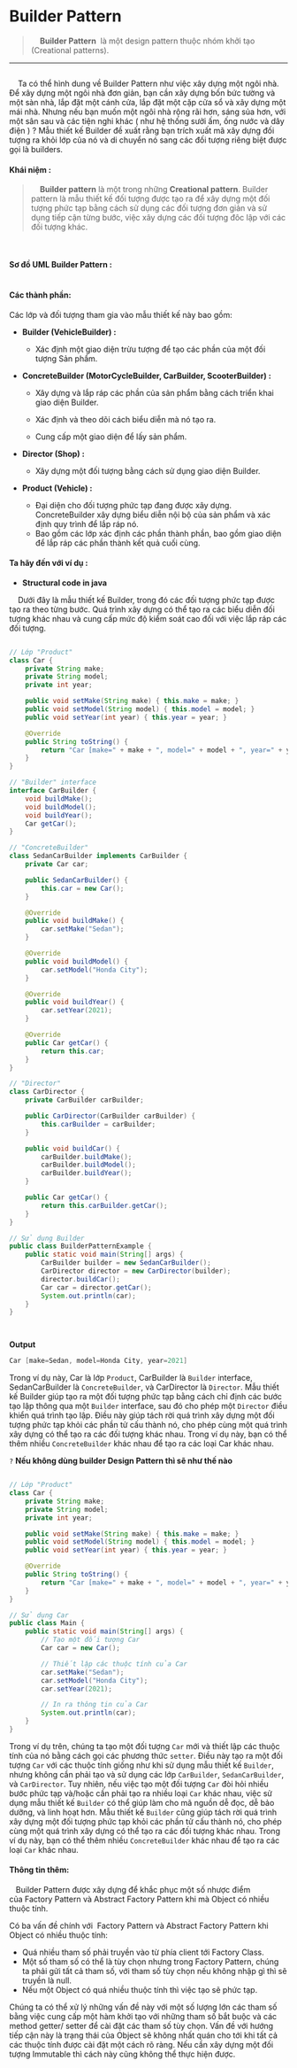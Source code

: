 # Builder Pattern

>     **Builder Pattern**  là một design pattern thuộc nhóm khởi tạo (Creational patterns).

---

<img title="Builder Pattern" src="https://ren0503.github.io/design-pattern/creational-pattern/builder/assets/intent.png" alt="" data-align="center" style="zoom:100%;">

    Ta có thể hình dung về Builder Pattern như việc xây dựng một ngôi nhà. Để xây dựng một ngôi nhà đơn giản, bạn cần xây dựng bốn bức tường và một sàn nhà, lắp đặt một cánh cửa, lắp đặt một cặp cửa sổ và xây dựng một mái nhà. Nhưng nếu bạn muốn một ngôi nhà rộng rãi hơn, sáng sủa hơn, với một sân sau và các tiện nghi khác ( như hệ thống sưởi ấm, ống nước và dây điện ) ? Mẫu thiết kế Builder đề xuất rằng bạn trích xuất mã xây dựng đối tượng ra khỏi lớp của nó và di chuyển nó sang các đối tượng riêng biệt được gọi là builders.

#### Khái niệm :

>     **Builder pattern** là một trong những **Creational pattern**. Builder pattern là mẫu thiết kế đối tượng được tạo ra để xây dựng một đối tượng phức tạp bằng cách sử dụng các đối tượng đơn giản và sử dụng tiếp cận từng bước, việc xây dựng các đối tượng đôc lập với các đối tượng khác.

 

#### Sơ đồ UML Builder Pattern :

<img title="UML builder pattern" src="https://www.dofactory.com/img/diagrams/net/builder.png" alt="" data-align="center">

#### Các thành phần:

Các lớp và đối tượng tham gia vào mẫu thiết kế này bao gồm:

* **Builder (VehicleBuilder) :**
  
  * Xác định một giao diện trừu tượng để tạo các phần của một đối tượng Sản phẩm.

* **ConcreteBuilder (MotorCycleBuilder, CarBuilder, ScooterBuilder) :**
  
  * Xây dựng và lắp ráp các phần của sản phẩm bằng cách triển khai giao diện Builder.
  
  * Xác định và theo dõi cách biểu diễn mà nó tạo ra.
  
  * Cung cấp một giao diện để lấy sản phẩm.

* **Director (Shop) :**
  
  * Xây dựng một đối tượng bằng cách sử dụng giao diện Builder.

* **Product (Vehicle) :**
  
  * Đại diện cho đối tượng phức tạp đang được xây dựng. ConcreteBuilder xây dựng biểu diễn nội bộ của sản phẩm và xác định quy trình để lắp ráp nó.
  * Bao gồm các lớp xác định các phần thành phần, bao gồm giao diện để lắp ráp các phần thành kết quả cuối cùng.
    
    

#### Ta hãy đến với ví dụ :

- **Structural code in java**

    Dưới đây là mẫu thiết kế Builder, trong đó các đối tượng phức tạp được tạo ra theo từng bước. Quá trình xây dựng có thể tạo ra các biểu diễn đối tượng khác nhau và cung cấp mức độ kiểm soát cao đối với việc lắp ráp các đối tượng.

```java

// Lớp "Product"
class Car {
    private String make;
    private String model;
    private int year;

    public void setMake(String make) { this.make = make; }
    public void setModel(String model) { this.model = model; }
    public void setYear(int year) { this.year = year; }

    @Override
    public String toString() {
        return "Car [make=" + make + ", model=" + model + ", year=" + year + "]";
    }
}

// "Builder" interface
interface CarBuilder {
    void buildMake();
    void buildModel();
    void buildYear();
    Car getCar();
}

// "ConcreteBuilder"
class SedanCarBuilder implements CarBuilder {
    private Car car;

    public SedanCarBuilder() {
        this.car = new Car();
    }

    @Override
    public void buildMake() {
        car.setMake("Sedan");
    }

    @Override
    public void buildModel() {
        car.setModel("Honda City");
    }

    @Override
    public void buildYear() {
        car.setYear(2021);
    }

    @Override
    public Car getCar() {
        return this.car;
    }
}

// "Director"
class CarDirector {
    private CarBuilder carBuilder;

    public CarDirector(CarBuilder carBuilder) {
        this.carBuilder = carBuilder;
    }

    public void buildCar() {
        carBuilder.buildMake();
        carBuilder.buildModel();
        carBuilder.buildYear();
    }

    public Car getCar() {
        return this.carBuilder.getCar();
    }
}

// Sử dụng Builder
public class BuilderPatternExample {
    public static void main(String[] args) {
        CarBuilder builder = new SedanCarBuilder();
        CarDirector director = new CarDirector(builder);
        director.buildCar();
        Car car = director.getCar();
        System.out.println(car);
    }
}




```

**Output**

```powershell
Car [make=Sedan, model=Honda City, year=2021]
```

Trong ví dụ này, Car là lớp `Product`, CarBuilder là `Builder` interface, SedanCarBuilder là `ConcreteBuilder`, và CarDirector là `Director`. Mẫu thiết kế Builder giúp tạo ra một đối tượng phức tạp bằng cách chỉ định các bước tạo lập thông qua một `Builder` interface, sau đó cho phép một `Director` điều khiển quá trình tạo lập. Điều này giúp tách rời quá trình xây dựng một đối tượng phức tạp khỏi các phần tử cấu thành nó, cho phép cùng một quá trình xây dựng có thể tạo ra các đối tượng khác nhau. Trong ví dụ này, bạn có thể thêm nhiều `ConcreteBuilder` khác nhau để tạo ra các loại Car khác nhau.



`?` **Nếu không dùng builder Design Pattern thì sẽ như thế nào**

```java

// Lớp "Product"
class Car {
    private String make;
    private String model;
    private int year;

    public void setMake(String make) { this.make = make; }
    public void setModel(String model) { this.model = model; }
    public void setYear(int year) { this.year = year; }

    @Override
    public String toString() {
        return "Car [make=" + make + ", model=" + model + ", year=" + year + "]";
    }
}

// Sử dụng Car
public class Main {
    public static void main(String[] args) {
        // Tạo một đối tượng Car
        Car car = new Car();

        // Thiết lập các thuộc tính của Car
        car.setMake("Sedan");
        car.setModel("Honda City");
        car.setYear(2021);

        // In ra thông tin của Car
        System.out.println(car);
    }
}


```

Trong ví dụ trên, chúng ta tạo một đối tượng `Car` mới và thiết lập các thuộc tính của nó bằng cách gọi các phương thức `setter`. Điều này tạo ra một đối tượng `Car` với các thuộc tính giống như khi sử dụng mẫu thiết kế `Builder`, nhưng không cần phải tạo và sử dụng các lớp `CarBuilder`, `SedanCarBuilder`, và `CarDirector`. Tuy nhiên, nếu việc tạo một đối tượng `Car` đòi hỏi nhiều bước phức tạp và/hoặc cần phải tạo ra nhiều loại `Car` khác nhau, việc sử dụng mẫu thiết kế `Builder` có thể giúp làm cho mã nguồn dễ đọc, dễ bảo dưỡng, và linh hoạt hơn. Mẫu thiết kế `Builder` cũng giúp tách rời quá trình xây dựng một đối tượng phức tạp khỏi các phần tử cấu thành nó, cho phép cùng một quá trình xây dựng có thể tạo ra các đối tượng khác nhau. Trong ví dụ này, bạn có thể thêm nhiều `ConcreteBuilder` khác nhau để tạo ra các loại `Car` khác nhau.


#### Thông tin thêm:

   Builder Pattern được xây dựng để khắc phục một số nhược điểm của Factory Pattern và Abstract Factory Pattern khi mà Object có nhiều thuộc tính. 

Có ba vấn đề chính với  Factory Pattern và Abstract Factory Pattern khi Object có nhiều thuộc tính:

* Quá nhiều tham số phải truyền vào từ phía client tới Factory Class.
* Một số tham số có thể là tùy chọn nhưng trong Factory Pattern, chúng ta phải gửi tất cả tham số, với tham số tùy chọn nếu không nhập gì thì sẽ truyền là null.
* Nếu một Object có quá nhiều thuộc tính thì việc tạo sẽ phức tạp.

Chúng ta có thể xử lý những vấn đề này với một số lượng lớn các tham số bằng việc cung cấp một hàm khởi tạo với những tham số bắt buộc và các method getter/ setter để cài đặt các tham số tùy chọn. Vấn đề với hướng tiếp cận này là trạng thái của Object sẽ không nhất quán cho tới khi tất cả các thuộc tính được cài đặt một cách rõ ràng. Nếu cần xây dựng một đối tượng Immutable thì cách này cũng không thể thực hiện được.
